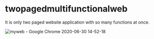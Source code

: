 # twopagedmultifunctionalweb

It is only two paged website application with so many functions at once.

![myweb - Google Chrome 2020-06-30 14-52-18](https://user-images.githubusercontent.com/52234785/86124057-2b98d400-bae3-11ea-8d45-468d9aef3c98.gif)
